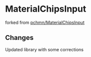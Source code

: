 # MaterialChipsInput
forked from [pchmn/MaterialChipsInput](https://github.com/pchmn/MaterialChipsInput)

## Changes
Updated library with some corrections